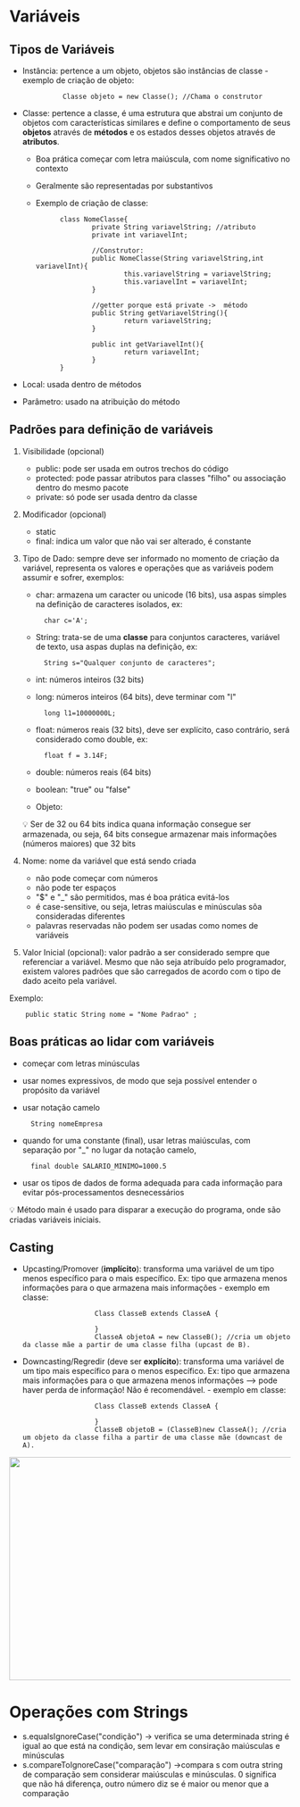 # Variáveis
## Tipos de Variáveis
- Instância: pertence a um objeto, objetos são instâncias de classe
        - exemplo de criação de objeto:

                Classe objeto = new Classe(); //Chama o construtor

- Classe: pertence a classe, é uma estrutura que abstrai um conjunto de objetos com características similares e define o comportamento de seus **objetos** através de **métodos** e os estados desses objetos através de **atributos**.
    - Boa prática começar com letra maiúscula, com nome significativo no contexto
    - Geralmente são representadas por substantivos
    - Exemplo de criação de classe:

                class NomeClasse{
                        private String variavelString; //atributo
                        private int variavelInt;
                        
                        //Construtor:
                        public NomeClasse(String variavelString,int variavelInt){
                                this.variavelString = variavelString;
                                this.variavelInt = variavelInt;
                        }

                        //getter porque está private ->  método
                        public String getVariavelString(){
                                return variavelString;
                        }
                        
                        public int getVariavelInt(){
                                return variavelInt;
                        }
                }
- Local: usada dentro de métodos
- Parâmetro: usado na atribuição do método

## Padrões para definição de variáveis
1. Visibilidade (opcional)
    - public: pode ser usada em outros trechos do código
    - protected: pode passar atributos para classes "filho" ou associação dentro do mesmo pacote
    - private: só pode ser usada dentro da classe
2. Modificador (opcional)
    - static
    - final: indica um valor que não vai ser alterado, é constante
3. Tipo de Dado: sempre deve ser informado no momento de criação da variável, representa os valores e operações que as variáveis podem assumir e sofrer, exemplos:
    - char: armazena um caracter ou unicode (16 bits), usa aspas simples na definição de caracteres isolados, ex:
    
            char c='A';

    - String: trata-se de uma **classe** para conjuntos caracteres, variável de texto, usa aspas duplas na definição, ex:

            String s="Qualquer conjunto de caracteres";

    - int: números inteiros (32 bits)
    - long: números inteiros (64 bits), deve terminar com "l"

            long l1=10000000L;

    - float: números reais (32 bits), deve ser explícito, caso contrário, será considerado como double, ex:

            float f = 3.14F;

    - double: números reais (64 bits)
    - boolean: "true" ou "false"
    - Objeto:
    
    :bulb: Ser de 32 ou 64 bits indica quana informação consegue ser armazenada, ou seja, 64 bits consegue armazenar mais informações (números maiores) que 32 bits
4. Nome: nome da variável que está sendo criada 
    - não pode começar com números
    - não pode ter espaços
    - "$" e "_" são permitidos, mas é boa prática evitá-los
    - é case-sensitive, ou seja, letras maiúsculas e minúsculas sõa consideradas diferentes
    - palavras reservadas não podem ser usadas como nomes de variáveis
5. Valor Inicial (opcional): valor padrão a ser considerado sempre que referenciar a variável. Mesmo que não seja atribuído pelo programador, existem valores padrões que são carregados de acordo com o tipo de dado aceito pela variável.

Exemplo:
        
        public static String nome = "Nome Padrao" ;

## Boas práticas ao lidar com variáveis
- começar com letras minúsculas
- usar nomes expressivos, de modo que seja possível entender o propósito da variável
- usar notação camelo
            
        String nomeEmpresa
- quando for uma constante (final), usar letras maiúsculas, com separação por "_" no lugar da notação camelo, 

        final double SALARIO_MINIMO=1000.5

- usar os tipos de dados de forma adequada para cada informação para evitar pós-processamentos desnecessários

:bulb: Método main é usado para disparar a execução do programa, onde são criadas variáveis iniciais.

## Casting
- Upcasting/Promover (**implícito**): transforma uma variável de um tipo menos específico para o mais específico. Ex: tipo que armazena menos informações para o que armazena mais informações
        - exemplo em classe:

                        Class ClasseB extends ClasseA {

                        }
                        ClasseA objetoA = new ClasseB(); //cria um objeto da classe mãe a partir de uma classe filha (upcast de B).
                        
- Downcasting/Regredir (deve ser **explícito**): transforma uma variável de um tipo mais específico para o menos específico. Ex: tipo que armazena mais informações para o que armazena menos informações --> pode haver perda de informação! Não é recomendável.
                - exemplo em classe:

                        Class ClasseB extends ClasseA {

                        }
                        ClasseB objetoB = (ClasseB)new ClasseA(); //cria um objeto da classe filha a partir de uma classe mãe (downcast de A).

<img src="https://github.com/olimaandreza/aprendendo-java.git/olimaandreza20x10.gif" width="800" height="400">

# Operações com Strings

- s.equalsIgnoreCase("condição") -> verifica se uma determinada string é igual ao que está na condição, sem levar em consiração maiúsculas e minúsculas
- s.compareToIgnoreCase("comparação") ->compara s com outra string de comparação sem considerar maiúsculas e minúsculas. 0 significa que não há diferença, outro número diz se é maior ou menor que a comparação

